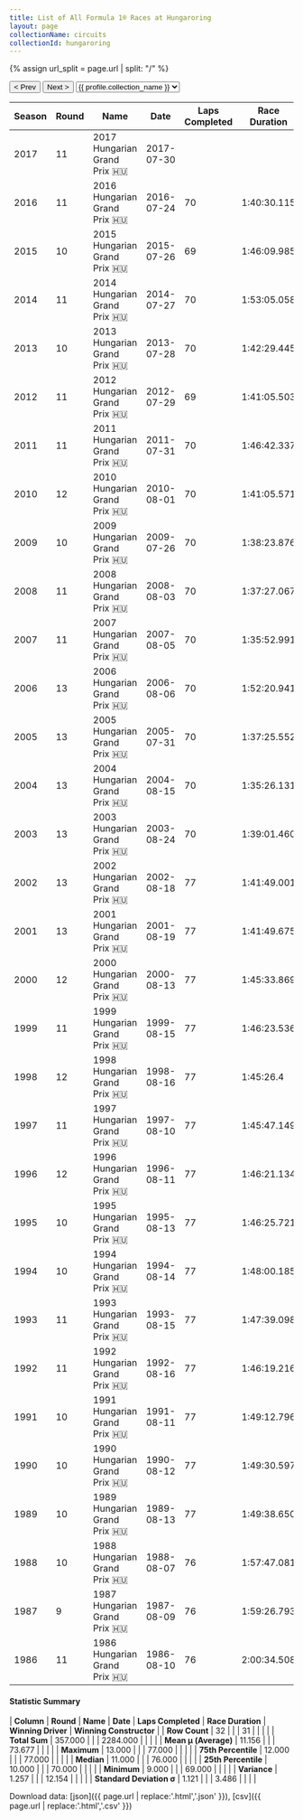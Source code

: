 ```yaml
---
title: List of All Formula 1® Races at Hungaroring
layout: page
collectionName: circuits
collectionId: hungaroring
---
```


{% assign url_split = page.url | split: "/" %}
<div id="collection-navigation">
<button onclick="selector.options[selector.selectedIndex-1].value && (window.location = selector.options[selector.selectedIndex-1].value);">&lt; Prev</button>
<button onclick="selector.options[selector.selectedIndex+1].value && (window.location = selector.options[selector.selectedIndex+1].value);">Next &gt;</button>
<select id="selector" onchange="this.options[this.selectedIndex].value && (window.location = this.options[this.selectedIndex].value);">
  {% for collectionId in site.data[page.collectionName].refs %}
    {% if collectionId == page.collectionId %}
      {% assign selected = "selected" %}
    {% else %}
      {% assign selected = "" %}
    {% endif %}
    {% assign profile = site.data[page.collectionName][collectionId].profile %}
    <option value="/f1/{{ page.collectionName }}/{{ collectionId }}/{{ url_split[4] }}" {{ selected }}>{{ profile.collection_name }}</option>
  {% endfor %}
</select>
</div>

| Season | Round | Name | Date | Laps Completed | Race Duration | Winning Driver | Winning Constructor |
|--|--|--|--|--|--|--|--|
| 2017 | 11 | 2017 Hungarian Grand Prix 🇭🇺 | 2017-07-30 |   |   |   |   |
| 2016 | 11 | 2016 Hungarian Grand Prix 🇭🇺 | 2016-07-24 | 70 | 1:40:30.115 | [Lewis Hamilton 🇬🇧](/f1/drivers/hamilton) | Mercedes 🇩🇪 |
| 2015 | 10 | 2015 Hungarian Grand Prix 🇭🇺 | 2015-07-26 | 69 | 1:46:09.985 | [Sebastian Vettel 🇩🇪](/f1/drivers/vettel) | Ferrari 🇮🇹 |
| 2014 | 11 | 2014 Hungarian Grand Prix 🇭🇺 | 2014-07-27 | 70 | 1:53:05.058 | [Daniel Ricciardo 🇦🇺](/f1/drivers/ricciardo) | Red Bull 🇦🇹 |
| 2013 | 10 | 2013 Hungarian Grand Prix 🇭🇺 | 2013-07-28 | 70 | 1:42:29.445 | [Lewis Hamilton 🇬🇧](/f1/drivers/hamilton) | Mercedes 🇩🇪 |
| 2012 | 11 | 2012 Hungarian Grand Prix 🇭🇺 | 2012-07-29 | 69 | 1:41:05.503 | [Lewis Hamilton 🇬🇧](/f1/drivers/hamilton) | McLaren 🇬🇧 |
| 2011 | 11 | 2011 Hungarian Grand Prix 🇭🇺 | 2011-07-31 | 70 | 1:46:42.337 | [Jenson Button 🇬🇧](/f1/drivers/button) | McLaren 🇬🇧 |
| 2010 | 12 | 2010 Hungarian Grand Prix 🇭🇺 | 2010-08-01 | 70 | 1:41:05.571 | [Mark Webber 🇦🇺](/f1/drivers/webber) | Red Bull 🇦🇹 |
| 2009 | 10 | 2009 Hungarian Grand Prix 🇭🇺 | 2009-07-26 | 70 | 1:38:23.876 | [Lewis Hamilton 🇬🇧](/f1/drivers/hamilton) | McLaren 🇬🇧 |
| 2008 | 11 | 2008 Hungarian Grand Prix 🇭🇺 | 2008-08-03 | 70 | 1:37:27.067 | [Heikki Kovalainen 🇫🇮](/f1/drivers/kovalainen) | McLaren 🇬🇧 |
| 2007 | 11 | 2007 Hungarian Grand Prix 🇭🇺 | 2007-08-05 | 70 | 1:35:52.991 | [Lewis Hamilton 🇬🇧](/f1/drivers/hamilton) | McLaren 🇬🇧 |
| 2006 | 13 | 2006 Hungarian Grand Prix 🇭🇺 | 2006-08-06 | 70 | 1:52:20.941 | [Jenson Button 🇬🇧](/f1/drivers/button) | Honda 🇯🇵 |
| 2005 | 13 | 2005 Hungarian Grand Prix 🇭🇺 | 2005-07-31 | 70 | 1:37:25.552 | [Kimi Räikkönen 🇫🇮](/f1/drivers/raikkonen) | McLaren 🇬🇧 |
| 2004 | 13 | 2004 Hungarian Grand Prix 🇭🇺 | 2004-08-15 | 70 | 1:35:26.131 | [Michael Schumacher 🇩🇪](/f1/drivers/michael_schumacher) | Ferrari 🇮🇹 |
| 2003 | 13 | 2003 Hungarian Grand Prix 🇭🇺 | 2003-08-24 | 70 | 1:39:01.460 | [Fernando Alonso 🇪🇸](/f1/drivers/alonso) | Renault 🇫🇷 |
| 2002 | 13 | 2002 Hungarian Grand Prix 🇭🇺 | 2002-08-18 | 77 | 1:41:49.001 | [Rubens Barrichello 🇧🇷](/f1/drivers/barrichello) | Ferrari 🇮🇹 |
| 2001 | 13 | 2001 Hungarian Grand Prix 🇭🇺 | 2001-08-19 | 77 | 1:41:49.675 | [Michael Schumacher 🇩🇪](/f1/drivers/michael_schumacher) | Ferrari 🇮🇹 |
| 2000 | 12 | 2000 Hungarian Grand Prix 🇭🇺 | 2000-08-13 | 77 | 1:45:33.869 | [Mika Häkkinen 🇫🇮](/f1/drivers/hakkinen) | McLaren 🇬🇧 |
| 1999 | 11 | 1999 Hungarian Grand Prix 🇭🇺 | 1999-08-15 | 77 | 1:46:23.536 | [Mika Häkkinen 🇫🇮](/f1/drivers/hakkinen) | McLaren 🇬🇧 |
| 1998 | 12 | 1998 Hungarian Grand Prix 🇭🇺 | 1998-08-16 | 77 | 1:45:26.4 | [Michael Schumacher 🇩🇪](/f1/drivers/michael_schumacher) | Ferrari 🇮🇹 |
| 1997 | 11 | 1997 Hungarian Grand Prix 🇭🇺 | 1997-08-10 | 77 | 1:45:47.149 | [Jacques Villeneuve 🇨🇦](/f1/drivers/villeneuve) | Williams 🇬🇧 |
| 1996 | 12 | 1996 Hungarian Grand Prix 🇭🇺 | 1996-08-11 | 77 | 1:46:21.134 | [Jacques Villeneuve 🇨🇦](/f1/drivers/villeneuve) | Williams 🇬🇧 |
| 1995 | 10 | 1995 Hungarian Grand Prix 🇭🇺 | 1995-08-13 | 77 | 1:46:25.721 | [Damon Hill 🇬🇧](/f1/drivers/damon_hill) | Williams 🇬🇧 |
| 1994 | 10 | 1994 Hungarian Grand Prix 🇭🇺 | 1994-08-14 | 77 | 1:48:00.185 | [Michael Schumacher 🇩🇪](/f1/drivers/michael_schumacher) | Benetton 🇮🇹 |
| 1993 | 11 | 1993 Hungarian Grand Prix 🇭🇺 | 1993-08-15 | 77 | 1:47:39.098 | [Damon Hill 🇬🇧](/f1/drivers/damon_hill) | Williams 🇬🇧 |
| 1992 | 11 | 1992 Hungarian Grand Prix 🇭🇺 | 1992-08-16 | 77 | 1:46:19.216 | [Ayrton Senna 🇧🇷](/f1/drivers/senna) | McLaren 🇬🇧 |
| 1991 | 10 | 1991 Hungarian Grand Prix 🇭🇺 | 1991-08-11 | 77 | 1:49:12.796 | [Ayrton Senna 🇧🇷](/f1/drivers/senna) | McLaren 🇬🇧 |
| 1990 | 10 | 1990 Hungarian Grand Prix 🇭🇺 | 1990-08-12 | 77 | 1:49:30.597 | [Thierry Boutsen 🇧🇪](/f1/drivers/boutsen) | Williams 🇬🇧 |
| 1989 | 10 | 1989 Hungarian Grand Prix 🇭🇺 | 1989-08-13 | 77 | 1:49:38.650 | [Nigel Mansell 🇬🇧](/f1/drivers/mansell) | Ferrari 🇮🇹 |
| 1988 | 10 | 1988 Hungarian Grand Prix 🇭🇺 | 1988-08-07 | 76 | 1:57:47.081 | [Ayrton Senna 🇧🇷](/f1/drivers/senna) | McLaren 🇬🇧 |
| 1987 | 9 | 1987 Hungarian Grand Prix 🇭🇺 | 1987-08-09 | 76 | 1:59:26.793 | [Nelson Piquet 🇧🇷](/f1/drivers/piquet) | Williams 🇬🇧 |
| 1986 | 11 | 1986 Hungarian Grand Prix 🇭🇺 | 1986-08-10 | 76 | 2:00:34.508 | [Nelson Piquet 🇧🇷](/f1/drivers/piquet) | Williams 🇬🇧 |

#### Statistic Summary

| **Column** | **Round** | **Name** | **Date** | **Laps Completed** | **Race Duration** | **Winning Driver** | **Winning Constructor** |
| **Row Count** | 32 |  |  | 31 |  |  |  |
| **Total Sum** | 357.000 |  |  | 2284.000 |  |  |  |
| **Mean μ (Average)** | 11.156 |  |  | 73.677 |  |  |  |
| **Maximum** | 13.000 |  |  | 77.000 |  |  |  |
| **75th Percentile** | 12.000 |  |  | 77.000 |  |  |  |
| **Median** | 11.000 |  |  | 76.000 |  |  |  |
| **25th Percentile** | 10.000 |  |  | 70.000 |  |  |  |
| **Minimum** | 9.000 |  |  | 69.000 |  |  |  |
| **Variance** | 1.257 |  |  | 12.154 |  |  |  |
| **Standard Deviation σ** | 1.121 |  |  | 3.486 |  |  |  |

Download data: [json]({{ page.url | replace:'.html','.json' }}), [csv]({{ page.url | replace:'.html','.csv' }})
